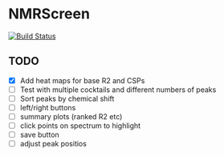 # NMRScreen

[![Build Status](https://github.com/waudbygroup/NMRScreen.jl/actions/workflows/CI.yml/badge.svg?branch=main)](https://github.com/waudbygroup/NMRScreen.jl/actions/workflows/CI.yml?query=branch%3Amain)

## TODO

- [x] Add heat maps for base R2 and CSPs
- [ ] Test with multiple cocktails and different numbers of peaks
- [ ] Sort peaks by chemical shift
- [ ] left/right buttons
- [ ] summary plots (ranked R2 etc)
- [ ] click points on spectrum to highlight
- [ ] save button
- [ ] adjust peak positios